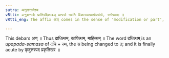 ```yaml
---
sutra: अनुदात्तादेश्च
vRtti: अनुदात्तादेः प्रातिपदिकादञ् प्रत्ययो भवति विकारावयवयोरर्थयो, रणोपवादः ॥
vRtti_eng: The affix अञ् comes in the sense of 'modification or part', after a word having _anudatta_ accent on the first syllable.

---
```

This debars अण् ॥ Thus दाधित्थम्, कापित्थम्, माहित्थम् ॥ The word दधित्थम् is an _upapada_-_samasa_ of दधि + स्थ, the स  being changed to त; and it is finally acute by कृदुत्तरपद प्रकृतिखर ॥
